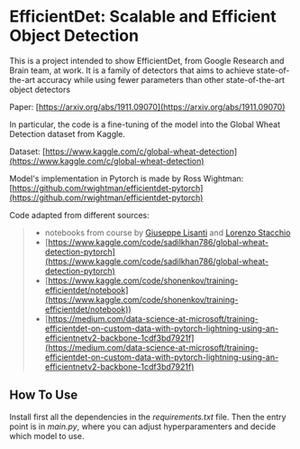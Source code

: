 # EfficientDet: Scalable and Efficient Object Detection

This is a project intended to show EfficientDet, from Google Research and Brain team, at work.
It is a family of detectors that aims to achieve state-of-the-art accuracy while using fewer parameters than 
other state-of-the-art object detectors

Paper: [https://arxiv.org/abs/1911.09070](https://arxiv.org/abs/1911.09070)

In particular, the code is a fine-tuning of the model into the Global Wheat Detection dataset from Kaggle.

Dataset: [https://www.kaggle.com/c/global-wheat-detection](https://www.kaggle.com/c/global-wheat-detection)

Model's implementation in Pytorch is made by Ross Wightman: [https://github.com/rwightman/efficientdet-pytorch](https://github.com/rwightman/efficientdet-pytorch)

Code adapted from different sources: 
> - notebooks from course by [Giuseppe Lisanti](https://www.unibo.it/sitoweb/giuseppe.lisanti/en) and [Lorenzo Stacchio](https://www.unibo.it/sitoweb/lorenzo.stacchio2/en)
> - [https://www.kaggle.com/code/sadilkhan786/global-wheat-detection-pytorch](https://www.kaggle.com/code/sadilkhan786/global-wheat-detection-pytorch)
> - [https://www.kaggle.com/code/shonenkov/training-efficientdet/notebook](https://www.kaggle.com/code/shonenkov/training-efficientdet/notebook))
> - [https://medium.com/data-science-at-microsoft/training-efficientdet-on-custom-data-with-pytorch-lightning-using-an-efficientnetv2-backbone-1cdf3bd7921f](https://medium.com/data-science-at-microsoft/training-efficientdet-on-custom-data-with-pytorch-lightning-using-an-efficientnetv2-backbone-1cdf3bd7921f)

## How To Use

Install first all the dependencies in the *requirements.txt* file.
Then the entry point is in *main.py*, where you can adjust hyperparamenters
and decide which model to use.